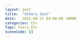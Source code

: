 ```yaml
---
layout: post
title:  "others_test"
date:   2022-08-11 04:00:00 +0000
categories: Etc
Tags: Story Etc
SceneCode: []
---
```

